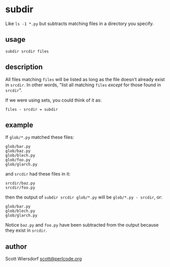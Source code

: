 # subdir #

Like `ls -1 *.py` but subtracts matching files in a directory you specify.

## usage ##

    subdir srcdir files

## description ##

All files matching `files` will be listed as long as the file doesn't
already exist in `srcdir`. In other words, "list all matching `files`
*except* for those found in `srcdir`".

If we were using sets, you could think of it as:

    files - srcdir = subdir

## example ##

If `glob/*.py` matched these files:

    glob/bar.py
    glob/baz.py
    glob/blech.py
    glob/foo.py
    glob/glarch.py

and `srcdir` had these files in it:

    srcdir/baz.py
    srcdir/foo.py

then the output of `subdir srcdir glob/*.py` will be `glob/*.py -
srcdir`, or:

    glob/bar.py
    glob/blech.py
    glob/glarch.py

Notice `baz.py` and `foo.py` have been subtracted from the output
because they exist in `srcdir`.

## author ##

Scott Wiersdorf
scott@perlcode.org
